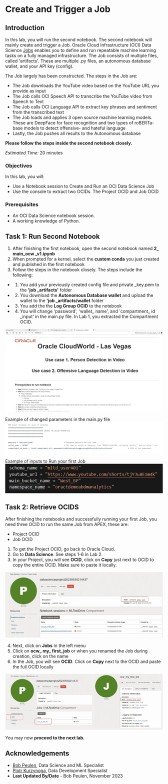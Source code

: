 # Create and Trigger a Job

## Introduction

In this lab, you will run the second notebook. The second notebook will mainly create and trigger a Job. Oracle Cloud Infrastructure (OCI) Data Science [Jobs](https://docs.oracle.com/en-us/iaas/data-science/using/jobs-about.htm) enables you to define and run repeatable machine learning tasks on a fully managed infrastructure. The Job consists of multiple files, called 'artifacts'. These are multiple .py files, an autonomous database wallet, and your API key (config). 

The Job largely  has been constructed. The steps in the Job are:
- The Job downloads the YouTube video based on the YouTube URL you provide as input
- The Job calls OCI Speech API to transcribe the YouTube video from Speech to Text
- The Job calls OCI Language API to extract key phrases and sentiment from the transcribed text
- The Job loads and applies 3 open source machine learning models. These are DeepFace for face recognition and two types of roBERTa-base models to detect offensive- and hateful language
- Lastly, the Job pushes all results to the Autonomous database

**Please follow the steps inside the second notebook closely.**

*Estimated Time:* 20 minutes

### Objectives

In this lab, you will:
* Use a Notebook session to Create and Run an OCI Data Science Job
* Use the console to extract two OCIDs. The Project OCID and Job OCID

### Prerequisites

* An OCI Data Science notebook session.
* A working knowledge of Python.


## Task 1: Run Second Notebook

1.	After finishing the first notebook, open the second notebook named **2_ main_ocw _v1.ipynb**
2.	When prompted for a kernel, select the **custom conda** you just created and published in the first notebook
3.	Follow the steps in the notebook closely. The steps include the following:
* 1. You add your previously created config file and private _key.pem to the **'job _artifacts'** folder
* 2. You download the **Autonomous Database wallet** and upload the wallet to the **'job _artifacts/wallet** folder
* 3. You add the the **Log Group OCID** to the notebook
* 4. You will change 'password', 'wallet_ name', and 'compartment_ id _input' in the main.py file. In Lab 1, you extracted the Compartment OCID.

![lab_3_img_1](images/lab_3_img_1.JPG)

Example of changed parameters in the main.py file
![lab_3_img_4](images/lab_3_img_4.JPG)

Example of inputs to Run your first Job
![lab_3_img_5](images/lab_3_img_5.JPG) 

## Task 2: Retrieve OCIDS

After finishing the notebooks and successfully running your first Job, you need three OCID to run the same Job from APEX, these are:
* Project OCID
* Job OCID

1. To get the Project OCID, go back to Oracle Cloud. 
2. Go to **Data Science**. See steps 1-6 in Lab 2.
3. In your Project, you will see **OCID**, click on **Copy** just next to OCID to copy the entire OCID. Make sure to paste it locally.

![lab_3_img_3](images/lab_3_img_2.JPG)

4. Next, click on **Jobs** in the left menu
5. Click on **ocw_ my_ first_job** or when you renamed the Job during creation, click on the name
6. In the Job, you will see **OCID**. Click on **Copy** next to the OCID and paste the full OCID locally

![lab_3_img_3](images/lab_3_img_3.JPG)

You may now **proceed to the next lab.**

## Acknowledgements
* [Bob Peulen](https://www.linkedin.com/in/bobpeulen/), Data Science and ML Specialist
* [Piotr Kurzynoga](https://www.linkedin.com/in/piotr-kurzynoga/), Data Development Specialist
* **Last Updated By/Date** - Bob Peulen, November 2023
